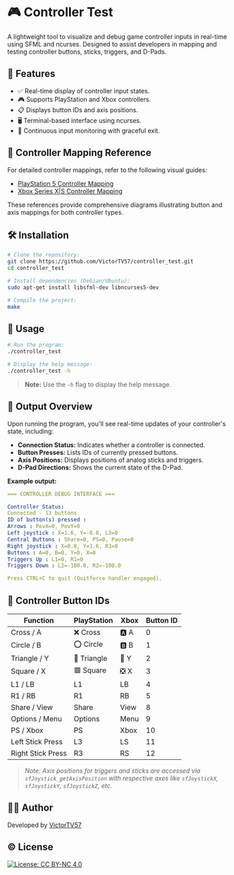 # 🎮 Controller Test

A lightweight tool to visualize and debug game controller inputs in real-time using SFML and ncurses. Designed to assist developers in mapping and testing controller buttons, sticks, triggers, and D-Pads.

## 🧩 Features

- ✅ Real-time display of controller input states.
- 🎮 Supports PlayStation and Xbox controllers.
- 📋 Displays button IDs and axis positions.
- 🖥️ Terminal-based interface using ncurses.
- 🔄 Continuous input monitoring with graceful exit.

## 📸 Controller Mapping Reference

For detailed controller mappings, refer to the following visual guides:

- [PlayStation 5 Controller Mapping](https://controller.dl.playstation.net/controller/lang/en/2100002.html)
- [Xbox Series X|S Controller Mapping](https://news.xbox.com/en-us/2023/08/03/keyboard-button-mapping-for-xbox-controllers/)

These references provide comprehensive diagrams illustrating button and axis mappings for both controller types.

## 🛠️ Installation

```bash
# Clone the repository:
git clone https://github.com/VictorTV57/controller_test.git
cd controller_test

# Install dependencies (Debian/Ubuntu):
sudo apt-get install libsfml-dev libncurses5-dev

# Compile the project:
make
```

## 🚀 Usage

```bash
# Run the program:
./controller_test

# Display the help message:
./controller_test -h
```

> **Note:** Use the `-h` flag to display the help message.

## 🧪 Output Overview

Upon running the program, you'll see real-time updates of your controller's state, including:

- **Connection Status:** Indicates whether a controller is connected.
- **Button Presses:** Lists IDs of currently pressed buttons.
- **Axis Positions:** Displays positions of analog sticks and triggers.
- **D-Pad Directions:** Shows the current state of the D-Pad.

**Example output:**

```yaml
=== CONTROLLER DEBUG INTERFACE === 

Controller Status:
Connected - 13 buttons
ID of button(s) pressed : 
Arrows : PovX=0, PovY=0
Left joystick : X=1.6, Y=-0.8, L3=0
Central Buttons : Share=0, PS=0, Pause=0
Right joystick : X=0.8, Y=1.6, R3=0
Buttons : A=0, B=0, Y=0, X=0
Triggers Up : L1=0, R1=0
Triggers Down : L2=-100.0, R2=-100.0

Press CTRL+C to quit (Quitforce handler engaged).  
```

## 🧠 Controller Button IDs

| Function             | PlayStation           | Xbox                  | Button ID |
|----------------------|-----------------------|-----------------------|-----------|
| Cross / A            | ❌ Cross              | 🅰️ A                  | 0         |
| Circle / B           | ⭕ Circle             | 🅱️ B                  | 1         |
| Triangle / Y         | 🔺 Triangle           | 🔼 Y                  | 2         |
| Square / X           | 🟥 Square             | ❎ X                  | 3         |
| L1 / LB              | L1                    | LB                    | 4         |
| R1 / RB              | R1                    | RB                    | 5         |
| Share / View         | Share                 | View                  | 8         |
| Options / Menu       | Options               | Menu                  | 9         |
| PS / Xbox            | PS                    | Xbox                  | 10        |
| Left Stick Press     | L3                    | LS                    | 11        |
| Right Stick Press    | R3                    | RS                    | 12        |

> *Note: Axis positions for triggers and sticks are accessed via `sfJoystick_getAxisPosition` with respective axes like `sfJoystickX`, `sfJoystickY`, `sfJoystickZ`, etc.*

## 🧑‍💻 Author

Developed by [VictorTV57](https://github.com/VictorTV57)

## ©️ License
[![License: CC BY-NC 4.0](https://img.shields.io/badge/License-CC%20BY--NC%204.0-lightgrey.svg)](https://creativecommons.org/licenses/by-nc/4.0/)
